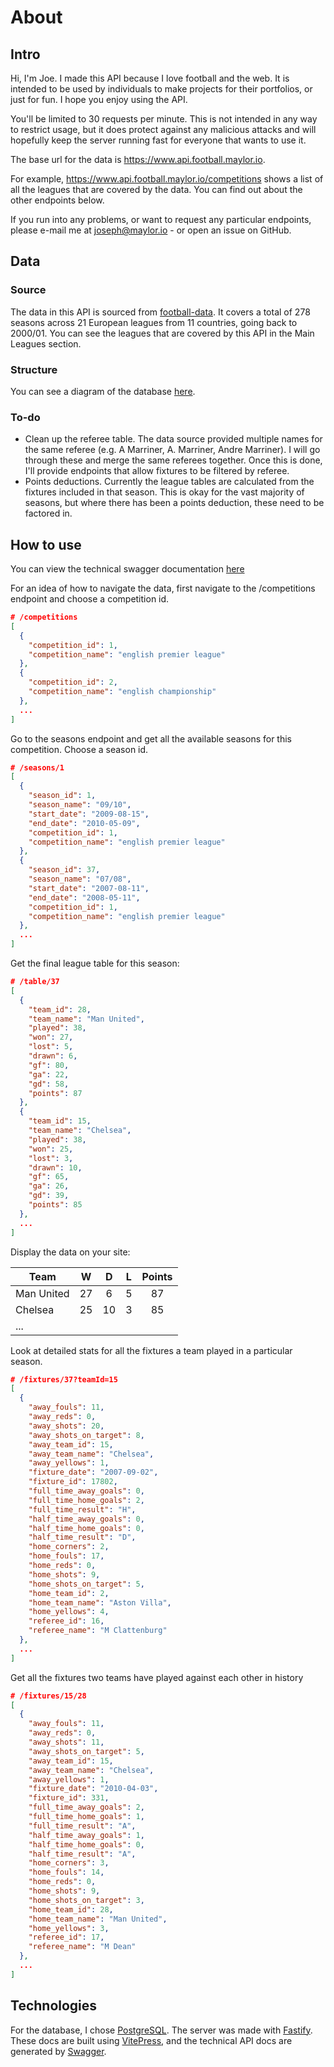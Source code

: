 # About

## Intro

Hi, I'm Joe. I made this API because I love football and the web. It is intended to be used by individuals to make projects for their portfolios, or just for fun. I hope you enjoy using the API.

You'll be limited to 30 requests per minute. This is not intended in any way to restrict usage, but it does protect against any malicious attacks and will hopefully keep the server running fast for everyone that wants to use it.

The base url for the data is https://www.api.football.maylor.io.

For example, https://www.api.football.maylor.io/competitions shows a list of all the leagues that are covered by the data. You can find out about the other endpoints below.

If you run into any problems, or want to request any particular endpoints, please e-mail me at joseph@maylor.io - or open an issue on GitHub.

## Data

### Source

The data in this API is sourced from [football-data](https://www.football-data.co.uk/data.php). It covers a total of 278 seasons across 21 European leagues from 11 countries, going back to 2000/01. You can see the leagues that are covered by this API in the Main Leagues section.

### Structure
You can see a diagram of the database [here](https://dbdiagram.io/d/5f720b2f3a78976d7b758e71).

### To-do
* Clean up the referee table. The data source provided multiple names for the same referee (e.g. A Marriner, A. Marriner, Andre Marriner). I will go through these and merge the same referees together. Once this is done, I'll provide endpoints that allow fixtures to be filtered by referee.
* Points deductions. Currently the league tables are calculated from the fixtures included in that season. This is okay for the vast majority of seasons, but where there has been a points deduction, these need to be factored in.

## How to use
You can view the technical swagger documentation [here](https://www.api.football.maylor.io/documentation)

For an idea of how to navigate the data, first navigate to the /competitions endpoint and choose a competition id.

```json
# /competitions
[
  {
    "competition_id": 1,
    "competition_name": "english premier league"
  },
  {
    "competition_id": 2,
    "competition_name": "english championship"
  },
  ...
]
```

Go to the seasons endpoint and get all the available seasons for this competition. Choose a season id.

```json
# /seasons/1
[
  {
    "season_id": 1,
    "season_name": "09/10",
    "start_date": "2009-08-15",
    "end_date": "2010-05-09",
    "competition_id": 1,
    "competition_name": "english premier league"
  },
  {
    "season_id": 37,
    "season_name": "07/08",
    "start_date": "2007-08-11",
    "end_date": "2008-05-11",
    "competition_id": 1,
    "competition_name": "english premier league"
  },
  ...
]
```

Get the final league table for this season:

```json
# /table/37
[
  {
    "team_id": 28,
    "team_name": "Man United",
    "played": 38,
    "won": 27,
    "lost": 5,
    "drawn": 6,
    "gf": 80,
    "ga": 22,
    "gd": 58,
    "points": 87
  },
  {
    "team_id": 15,
    "team_name": "Chelsea",
    "played": 38,
    "won": 25,
    "lost": 3,
    "drawn": 10,
    "gf": 65,
    "ga": 26,
    "gd": 39,
    "points": 85
  },
  ...
]
```

Display the data on your site:

| Team       |   W   |   D   |   L   | Points |
| ---------- | :---: | :---: | :---: | :----: |
| Man United |  27   |   6   |   5   |   87   |
| Chelsea    |  25   |  10   |   3   |   85   |
| ...        |       |       |       |        |

Look at detailed stats for all the fixtures a team played in a particular season.

```json
# /fixtures/37?teamId=15
[
  {
    "away_fouls": 11,
    "away_reds": 0,
    "away_shots": 20,
    "away_shots_on_target": 8,
    "away_team_id": 15,
    "away_team_name": "Chelsea",
    "away_yellows": 1,
    "fixture_date": "2007-09-02",
    "fixture_id": 17802,
    "full_time_away_goals": 0,
    "full_time_home_goals": 2,
    "full_time_result": "H",
    "half_time_away_goals": 0,
    "half_time_home_goals": 0,
    "half_time_result": "D",
    "home_corners": 2,
    "home_fouls": 17,
    "home_reds": 0,
    "home_shots": 9,
    "home_shots_on_target": 5,
    "home_team_id": 2,
    "home_team_name": "Aston Villa",
    "home_yellows": 4,
    "referee_id": 16,
    "referee_name": "M Clattenburg"
  },
  ...
]
```

Get all the fixtures two teams have played against each other in history

```json
# /fixtures/15/28
[
  {
    "away_fouls": 11,
    "away_reds": 0,
    "away_shots": 11,
    "away_shots_on_target": 5,
    "away_team_id": 15,
    "away_team_name": "Chelsea",
    "away_yellows": 1,
    "fixture_date": "2010-04-03",
    "fixture_id": 331,
    "full_time_away_goals": 2,
    "full_time_home_goals": 1,
    "full_time_result": "A",
    "half_time_away_goals": 1,
    "half_time_home_goals": 0,
    "half_time_result": "A",
    "home_corners": 3,
    "home_fouls": 14,
    "home_reds": 0,
    "home_shots": 9,
    "home_shots_on_target": 3,
    "home_team_id": 28,
    "home_team_name": "Man United",
    "home_yellows": 3,
    "referee_id": 17,
    "referee_name": "M Dean"
  },
  ...
]
```

## Technologies
For the database, I chose [PostgreSQL](https://www.postgresql.org/). The server was made with [Fastify](https://www.fastify.io/). These docs are built using [VitePress](https://vitepress.vuejs.org/), and the technical API docs are generated by [Swagger](https://swagger.io/).
